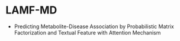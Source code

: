# LAMF-MD

- Predicting Metabolite-Disease Association by Probabilistic Matrix Factorization and Textual Feature with Attention Mechanism
